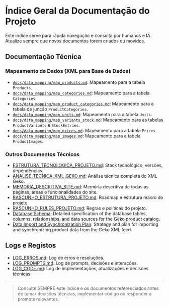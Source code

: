 # Índice Geral da Documentação do Projeto

Este índice serve para rápida navegação e consulta por humanos e IA. Atualize sempre que novos documentos forem criados ou movidos.

## Documentação Técnica

### Mapeamento de Dados (XML para Base de Dados)
- [`docs/data_mapping/map_products.md`](./data_mapping/map_products.md): Mapeamento para a tabela `Products`.
- [`docs/data_mapping/map_categories.md`](./data_mapping/map_categories.md): Mapeamento para a tabela `Categories`.
- [`docs/data_mapping/map_product_categories.md`](./data_mapping/map_product_categories.md): Mapeamento para a tabela de junção `ProductCategories`.
- [`docs/data_mapping/map_units.md`](./data_mapping/map_units.md): Mapeamento para a tabela `Units`.
- [`docs/data_mapping/map_variants_stock.md`](./data_mapping/map_variants_stock.md): Mapeamento para as tabelas `ProductVariants` e `StockEntries`.
- [`docs/data_mapping/map_prices.md`](./data_mapping/map_prices.md): Mapeamento para a tabela `Prices`.
- [`docs/data_mapping/map_images.md`](./data_mapping/map_images.md): Mapeamento para a tabela `ProductImages`.

### Outros Documentos Técnicos
- [ESTRUTURA_TECNOLOGICA_PROJETO.md](./ESTRUTURA_TECNOLOGICA_PROJETO.md): Stack tecnológico, versões, dependências.
- [ANALISE_TECNICA_XML_GEKO.md](./ANALISE_TECNICA_XML_GEKO.md): Análise técnica completa do XML Geko.
- [MEMORIA_DESCRITIVA_SITE.md](./MEMORIA_DESCRITIVA_SITE.md): Memória descritiva de todas as páginas, áreas e funcionalidades do site.
- [RASCUNHO_ESTRUTURA_PROJETO.md](./RASCUNHO_ESTRUTURA_PROJETO.md): Roadmap e estrutura macro do projeto.
- [RASCUNHO_RULES_PROJETO.md](./RASCUNHO_RULES_PROJETO.md): Regras e políticas do projeto.
- [Database Schema](./database_schema.md): Detailed specification of the database tables, columns, relationships, and data sources for the Geko product catalog.
- [Data Import and Synchronization Plan](./data_import_sync_plan.md): Strategy and plan for importing and synchronizing product data from the Geko XML feed.

## Logs e Registos
- [LOG_ERROS.md](./LOG_ERROS.md): Log de erros e resoluções.
- [LOG_PROMPTS.md](./LOG_PROMPTS.md): Log de prompts, decisões e interações.
- [LOG_CODE.md](./LOG_CODE.md): Log de implementações, atualizações e decisões técnicas.

---

> Consulte SEMPRE este índice e os documentos referenciados antes de tomar decisões técnicas, implementar código ou responder a prompts relevantes.
